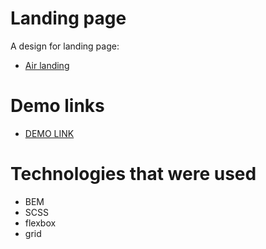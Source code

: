 # Landing page

A design for landing page:
- [Air landing](https://www.figma.com/file/7qwsWggv9BAxMi2VPhBuPr/Air-(formerly-Dia)?node-id=9138%3A35)

# Demo links
- [DEMO LINK](https://Anya-Laban.github.io/dia-landing-page/)

# Technologies that were used
- BEM
- SCSS
- flexbox
- grid

